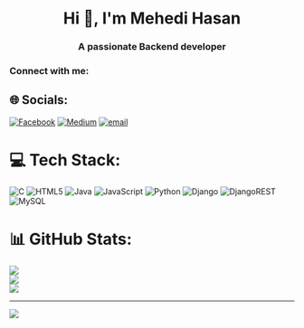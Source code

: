 <h1 align="center">Hi 👋, I'm Mehedi Hasan</h1>
<h3 align="center">A passionate Backend developer</h3>

<h3 align="left">Connect with me:</h3>

## 🌐 Socials:
[![Facebook](https://img.shields.io/badge/Facebook-%231877F2.svg?logo=Facebook&logoColor=white)](https://facebook.com/https://www.facebook.com/md.m.mozumder.9) [![Medium](https://img.shields.io/badge/Medium-12100E?logo=medium&logoColor=white)](https://medium.com/@https://medium.com/@mehedihasan21903) [![email](https://img.shields.io/badge/Email-D14836?logo=gmail&logoColor=white)](mailto:mehedihasan21903@gmail.com) 

# 💻 Tech Stack:
![C](https://img.shields.io/badge/c-%2300599C.svg?style=for-the-badge&logo=c&logoColor=white) ![HTML5](https://img.shields.io/badge/html5-%23E34F26.svg?style=for-the-badge&logo=html5&logoColor=white) ![Java](https://img.shields.io/badge/java-%23ED8B00.svg?style=for-the-badge&logo=openjdk&logoColor=white) ![JavaScript](https://img.shields.io/badge/javascript-%23323330.svg?style=for-the-badge&logo=javascript&logoColor=%23F7DF1E) ![Python](https://img.shields.io/badge/python-3670A0?style=for-the-badge&logo=python&logoColor=ffdd54) ![Django](https://img.shields.io/badge/django-%23092E20.svg?style=for-the-badge&logo=django&logoColor=white) ![DjangoREST](https://img.shields.io/badge/DJANGO-REST-ff1709?style=for-the-badge&logo=django&logoColor=white&color=ff1709&labelColor=gray) ![MySQL](https://img.shields.io/badge/mysql-4479A1.svg?style=for-the-badge&logo=mysql&logoColor=white)
# 📊 GitHub Stats:
![](https://github-readme-stats.vercel.app/api?username=Mehedi-programming&theme=dark&hide_border=false&include_all_commits=true&count_private=true)<br/>
![](https://nirzak-streak-stats.vercel.app/?user=Mehedi-programming&theme=dark&hide_border=false)<br/>
![](https://github-readme-stats.vercel.app/api/top-langs/?username=Mehedi-programming&theme=dark&hide_border=false&include_all_commits=true&count_private=true&layout=compact)

---
[![](https://visitcount.itsvg.in/api?id=Mehedi-programming&icon=0&color=0)](https://visitcount.itsvg.in)

<!-- Proudly created with GPRM ( https://gprm.itsvg.in ) -->
